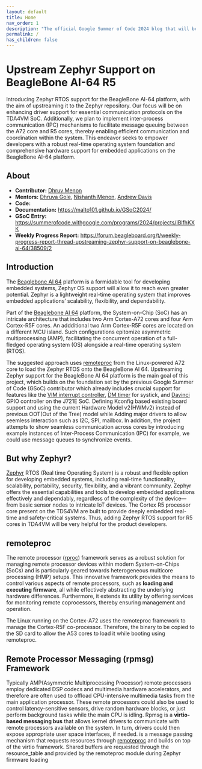 ```yaml
---
layout: default
title: Home
nav_order: 1
description: "The official Google Summer of Code 2024 blog that will be used to keep research, progress diaries, and documentation up to date."
permalink: /
has_children: false
---
```


# Upstream Zephyr Support on BeagleBone AI-64 R5

Introducing Zephyr RTOS support for the BeagleBone AI-64 platform, with the aim of upstreaming it to the Zephyr repository. Our focus will be on enhancing driver support for essential communication protocols on the TDA4VM SoC. Additionally, we plan to implement inter-process communication (IPC) mechanisms to facilitate message queuing between the A72 core and R5 cores, thereby enabling efficient communication and coordination within the system. This endeavor seeks to empower developers with a robust real-time operating system foundation and comprehensive hardware support for embedded applications on the BeagleBone AI-64 platform.

## About

- **Contributor:** [Dhruv Menon](https://github.com/malto101)
- **Mentors:** [Dhruva Gole](https://github.com/DhruvaG2000), [Nishanth Menon](https://github.com/nmenon), [Andrew Davis](https://github.com/glneo)  
- **Code:** 
- **Documentation:** https://malto101.github.io/GSoC2024/ 
- **GSoC Entry:** https://summerofcode.withgoogle.com/programs/2024/projects/IBlfhKXK
- **Weekly Progress Report:** https://forum.beagleboard.org/t/weekly-progress-report-thread-upstreaming-zephyr-support-on-beaglebone-ai-64/38509/2

## Introduction <a name="intro"></a>

The [Beaglebone AI 64](https://www.beagleboard.org/boards/beaglebone-ai-64) platform is a formidable tool for developing embedded systems, Zephyr OS support will allow it to reach even greater potential. Zephyr is a lightweight real-time operating system that improves embedded applications’ scalability, flexibility, and dependability.

Part of the [Beaglebone AI 64](https://www.beagleboard.org/boards/beaglebone-ai-64) platform, the System-on-Chip (SoC) has an intricate architecture that includes two Arm Cortex-A72 cores and four Arm Cortex-R5F cores. An addditional two Arm Cortex-R5F cores are located on a different MCU island. Such configurations epitomize asymmetric multiprocessing (AMP), facilitating the concurrent operation of a full-fledged operating system (OS) alongside a real-time operating system (RTOS).

The suggested approach uses [remoteproc](https://gsoc.beagleboard.io/proposals/melta101.html#remoteproc) from the Linux-powered A72 core to load the Zephyr RTOS onto the BeagleBone AI 64. Upstreaming Zephyr support for the BeagleBone AI 64 platform is the main goal of this project, which builds on the foundation set by the previous Google Summer of Code (GSoC) contributor which already includes crucial support for features like the [VIM interrupt controller](https://github.com/zephyrproject-rtos/zephyr/pull/60856), [DM timer](https://github.com/zephyrproject-rtos/zephyr/pull/61020) for systick, and [Davinci](https://github.com/zephyrproject-rtos/zephyr/pull/61316) GPIO controller on the J721E SoC. Defining Kconfig based existing board support and using the current Hardware Model v2(HWMv2) instead of previous OOT(Out of the Tree) model while Adding major drivers to allow seemless interaction such as I2C, SPI, mailbox. In addition, the project attempts to show seamless communication across cores by introducing example instances of Inter-Process Communication (IPC) for example, we could use message queues to synchronize events.

##  But why Zephyr?

[Zephyr](https://docs.zephyrproject.org/latest/index.html) RTOS (Real time Operating System) is a robust and flexible option for developing embedded systems, including real-time functionality, scalability, portability, security, flexibility, and a vibrant community. Zephyr offers the essential capabilities and tools to develop embedded applications effectively and dependably, regardless of the complexity of the device—from basic sensor nodes to intricate IoT devices. The Cortex R5 processor core present on the TDS4VM are built to provide deeply embedded real-time and safety-critical systems. Thus, adding Zephyr RTOS support for R5 cores in TDA4VM will be very helpful for the product developers.

## remoteproc

The remote processor ([rproc](https://docs.kernel.org/staging/remoteproc.html)) framework serves as a robust solution for managing remote processor devices within modern System-on-Chips (SoCs) and is particularly geared towards heterogeneous multicore processing (HMP) setups. This innovative framework provides the means to control various aspects of remote processors, such as **loading and executing firmware**, all while effectively abstracting the underlying hardware differences. Furthermore, it extends its utility by offering services for monitoring remote coprocessors, thereby ensuring management and operation.

The Linux running on the Cortex-A72 uses the remoteproc framework to manage the Cortex-R5F co-processor. Therefore, the binary to be copied to the SD card to allow the A53 cores to load it while booting using remoteproc.

## Remote Processor Messaging (rpmsg) Framework

Typically AMP(Asymmetric Multiprocessing Processor) remote processors employ dedicated DSP codecs and multimedia hardware accelerators, and therefore are often used to offload CPU-intensive multimedia tasks from the main application processor. These remote processors could also be used to control latency-sensitive sensors, drive random hardware blocks, or just perform background tasks while the main CPU is idling. Rpmsg is a **virtio-based messaging bus** that allows kernel drivers to communicate with remote processors available on the system. In turn, drivers could then expose appropriate user space interfaces, if needed. is a message passing mechanism that requests resources through [remoteproc](https://gsoc.beagleboard.io/proposals/melta101.html#remoteproc) and builds on top of the virtio framework. Shared buffers are requested through the resource_table and provided by the remoteproc module during Zephyr firmware loading





